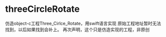 # threeCircleRotate
仿造object-c工程Three_Cirlce_Rotate，用swift语言实现
原始工程地址暂时无法找到，以后如果找到会补上。
再次声明，这个只是仿造实现的工程，非原创
